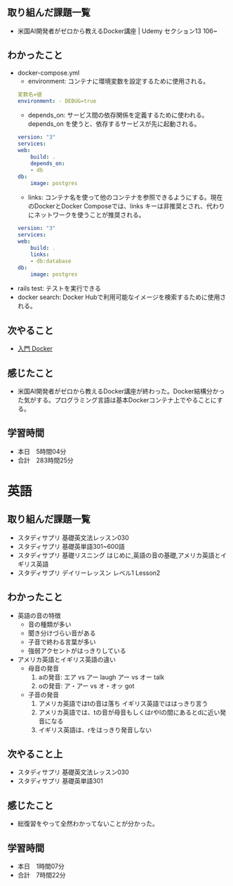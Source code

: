 ## 取り組んだ課題一覧
- 米国AI開発者がゼロから教えるDocker講座 | Udemy セクション13 106~
## わかったこと
- docker-compose.yml
    - environment: コンテナに環境変数を設定するために使用される。
    ```yml
    変数名=値
    environment: - DEBUG=true
    ```
    - depends_on: サービス間の依存関係を定義するために使われる。depends_on を使うと、依存するサービスが先に起動される。
    ```yml
    version: "3"
    services:
    web:
        build: .
        depends_on:
        - db
    db:
        image: postgres
    ```
    - links: コンテナ名を使って他のコンテナを参照できるようにする。現在のDockerとDocker Composeでは、links キーは非推奨とされ、代わりにネットワークを使うことが推奨される。
    ```yml
    version: "3"
    services:
    web:
        build: .
        links:
        - db:database
    db:
        image: postgres
    ```
- rails test: テストを実行できる
- docker search: Docker Hubで利用可能なイメージを検索するために使用される。
## 次やること
- [入門 Docker](https://y-ohgi.com/introduction-docker/)
## 感じたこと
- 米国AI開発者がゼロから教えるDocker講座が終わった。Docker結構分かった気がする。プログラミング言語は基本Dockerコンテナ上でやることにする。
## 学習時間
- 本日　5時間04分
- 合計　283時間25分



# 英語
## 取り組んだ課題一覧
- スタディサプリ 基礎英文法レッスン030
- スタディサプリ 基礎英単語301~600語
- スタディサプリ 基礎リスニング はじめに,英語の音の基礎,アメリカ英語とイギリス英語
- スタディサプリ デイリーレッスン レベル1 Lesson2
## わかったこと
- 英語の音の特徴
    - 音の種類が多い
    - 聞き分けづらい音がある
    - 子音で終わる言葉が多い
    - 強弱アクセントがはっきりしている
- アメリカ英語とイギリス英語の違い
    - 母音の発音
        1. aの発音: エア vs アー   laugh
                    アー vs オー   talk
        2. oの発音: ア・アー vs オ・オッ   got
    - 子音の発音
        1. アメリカ英語ではtの音は落ち
           イギリス英語でははっきり言う
        2. アメリカ英語では、tの音が母音もしくはrやlの間にあるとdに近い発音になる
        3. イギリス英語は、rをはっきり発音しない


## 次やること上
- スタディサプリ 基礎英文法レッスン030
- スタディサプリ 基礎英単語301
## 感じたこと
- 総復習をやって全然わかってないことが分かった。
## 学習時間
- 本日　1時間07分
- 合計　7時間22分